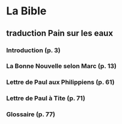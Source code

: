 # La Bible
## traduction Pain sur les eaux
### Introduction (p. 3)
### La Bonne Nouvelle selon Marc (p. 13)
### Lettre de Paul aux Philippiens (p. 61)
### Lettre de Paul à Tite (p. 71)
### Glossaire (p. 77)
